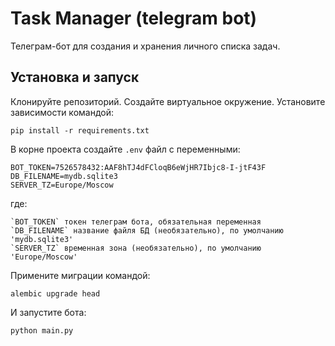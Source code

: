 # Task Manager (telegram bot)

Телеграм-бот для создания и хранения личного списка задач.

## Установка и запуск

Клонируйте репозиторий. Создайте виртуальное окружение. Установите зависимости командой:
```shell
pip install -r requirements.txt
```

В корне проекта создайте `.env` файл с переменными:
```shell
BOT_TOKEN=7526578432:AAF8hTJ4dFCloqB6eWjHR7Ibjc8-I-jtF43F
DB_FILENAME=mydb.sqlite3
SERVER_TZ=Europe/Moscow
```
где:
```shell
`BOT_TOKEN` токен телеграм бота, обязательная переменная
`DB_FILENAME` название файля БД (необязательно), по умолчанию 'mydb.sqlite3'
`SERVER_TZ` временная зона (необязательно), по умолчанию 'Europe/Moscow'
```

Примените миграции командой:
```shell
alembic upgrade head
```

И запустите бота:
```shell
python main.py
```